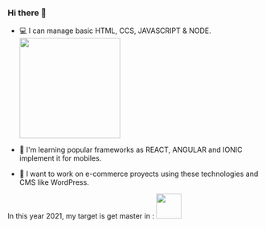 ### Hi there 👋


- 💻 I can manage basic HTML, CCS, JAVASCRIPT & NODE.  <img src="https://energyframeworks.com/wp-content/uploads/2013/12/html5-css-javascript-logos.png" hight=200 width=200/>


- 📱 I'm learning popular frameworks as REACT, ANGULAR and IONIC implement it for mobiles.
- 🛒 I want to work on e-commerce proyects using these technologies and CMS like WordPress. 


In this year 2021, my target is get master in : <img src="https://ih0.redbubble.net/image.127584817.4804/sticker,375x360.u2.png" hight=50 width=50>    
      

